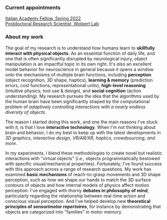 ### Current appointments
[Italian Academy Fellow, Spring 2022](https://italianacademy.columbia.edu)<br>
[Postdoctoral Research Scientist, Wolpert Lab](https://wolpertlab.neuroscience.columbia.edu)

### About my work
The goal of my research is to understand how humans learn to **skillfully interact with physical objects**. As an essential function of daily life, and one that is often significantly disrupted by neurological injury, object manipulation is an impactful topic in its own right. It's _also_ an excellent model behavior for neuroscience in general because it opens a window onto the mechanisms of multiple brain functions, including  **perception** (object recognition, 3D shape, haptics), **learning & memory** (prediction errors, cost functions, representational units), **high-level reasoning** (intuitive physics, tool use & design), and **social cognition** (action understanding). My research pursues the idea that the algorithms used by the human brain have been significantly shaped by the computational problem of _adaptively controlling interactions with a nearly endless diversity of objects_.

The reason I started doing this work, and one the main reasons I've stuck with it, is that I love **interactive technology**. When I'm not thinking about brain and behavior, I do my best to keep up with the latest developments in _3D graphics, interactive design, VR/AR/XR, haptics, crowdsourcing, and more_.

In my experiments, I blend these methodologies to create novel but realistic interactions with "virtual objects" (_i.e.,_ objects programmatically bestowed with specific visual/mechanical properties). Fortunately, I've found success with this approach across a range of research questions. My work has examined **basic mechanisms** of reach-to-grasp movements and 3D shape perception, such as how we shape our hands to match the 3D surface contours of objects and how internal models of physics affect motion perception. I've engaged with thorny **debates in philosophy of mind**, particularly regarding the relationship between real-time action and conscious visual perception. And I've helped develop new **theoretical principles of sensorimotor repertoires**, for instance by demonstrating that objects are categorized into "families" in motor memory.
